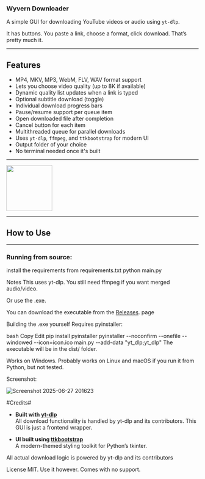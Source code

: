 ### Wyvern Downloader ###

A simple GUI for downloading YouTube videos or audio using `yt-dlp`.

It has buttons. You paste a link, choose a format, click download. That’s pretty much it.







---



## Features ##

- MP4, MKV, MP3, WebM, FLV, WAV format support
- Lets you choose video quality (up to 8K if available)
- Dynamic quality list updates when a link is typed
- Optional subtitle download (toggle)
- Individual download progress bars
- Pause/resume support per queue item
- Open downloaded file after completion
- Cancel button for each item
- Multithreaded queue for parallel downloads
- Uses `yt-dlp`, `ffmpeg`, and `ttkbootstrap` for modern UI
- Output folder of your choice
- No terminal needed once it's built

---

<img src="https://github.com/user-attachments/assets/9a948c26-8b98-4b39-b557-f6f105e1a3cc" width="120"/>



---






## How to Use ##

---

### Running from source: ##


install the requirements from requirements.txt
python main.py

Notes
This uses yt-dlp. You still need ffmpeg if you want merged audio/video.




Or use the .exe.

You can download the executable from the [Releases](https://github.com/park-bit/wyvern-downloader/releases). page

Building the .exe yourself
Requires pyinstaller:

bash
Copy
Edit
pip install pyinstaller
pyinstaller --noconfirm --onefile --windowed --icon=icon.ico main.py --add-data "yt_dlp;yt_dlp"
The executable will be in the dist/ folder.

Works on Windows. Probably works on Linux and macOS if you run it from Python, but not tested.


Screenshot:

![Screenshot 2025-06-27 201623](https://github.com/user-attachments/assets/2b619281-8170-4cdb-ba2f-e498b063366a)



#Credits#

- **Built with [yt-dlp](https://github.com/yt-dlp/yt-dlp)**  
  All download functionality is handled by yt-dlp and its contributors. This GUI is just a frontend wrapper.

- **UI built using [ttkbootstrap](https://github.com/israel-dryer/ttkbootstrap)**  
  A modern-themed styling toolkit for Python’s tkinter.

All actual download logic is powered by yt-dlp and its contributors










License
MIT. Use it however. Comes with no support.


